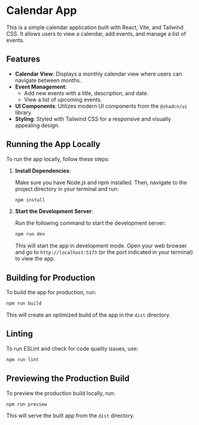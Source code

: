 # Calendar App

This is a simple calendar application built with React, Vite, and Tailwind CSS. It allows users to view a calendar, add events, and manage a list of events.

## Features

-   **Calendar View**: Displays a monthly calendar view where users can navigate between months.
-   **Event Management**:
    -   Add new events with a title, description, and date.
    -   View a list of upcoming events.
-   **UI Components**: Utilizes modern UI components from the `@shadcn/ui` library.
-   **Styling**: Styled with Tailwind CSS for a responsive and visually appealing design.

## Running the App Locally

To run the app locally, follow these steps:

1. **Install Dependencies**:

    Make sure you have Node.js and npm installed. Then, navigate to the project directory in your terminal and run:

    ```bash
    npm install
    ```

2. **Start the Development Server**:

    Run the following command to start the development server:

    ```bash
    npm run dev
    ```

    This will start the app in development mode. Open your web browser and go to `http://localhost:5173` (or the port indicated in your terminal) to view the app.

## Building for Production

To build the app for production, run:

```bash
npm run build
```

This will create an optimized build of the app in the `dist` directory.

## Linting

To run ESLint and check for code quality issues, use:

```bash
npm run lint
```

## Previewing the Production Build

To preview the production build locally, run:

```bash
npm run preview
```

This will serve the built app from the `dist` directory.
